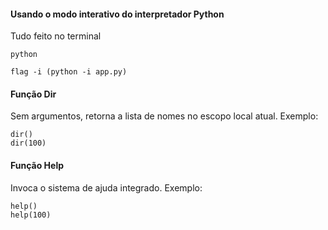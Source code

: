 #### Usando o modo interativo do interpretador Python
Tudo feito no terminal 
```
python
```

```
flag -i (python -i app.py)
```
#### Função Dir
Sem argumentos, retorna a lista de nomes no escopo local atual. Exemplo:
```
dir()
dir(100)
```

#### Função Help    
Invoca o sistema de ajuda integrado. Exemplo:
```
help()
help(100)
``` 



